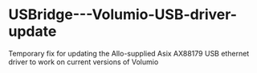 # USBridge---Volumio-USB-driver-update
Temporary fix for updating the Allo-supplied Asix AX88179 USB ethernet driver to work on current versions of Volumio
